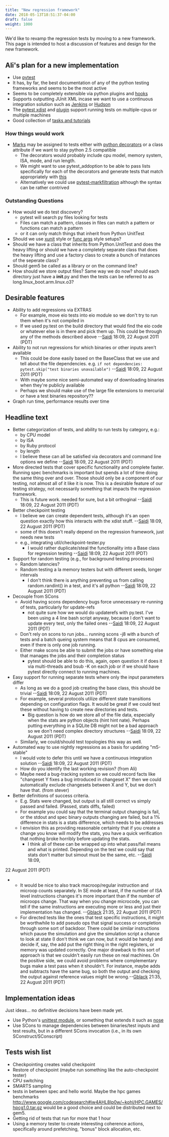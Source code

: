 ```yaml
---
title: "New regression framework"
date: 2018-05-13T18:51:37-04:00
draft: false
weight: 1000
---
```


We'd like to revamp the regression tests by moving to a new framework.
This page is intended to host a discussion of features and design for
the new framework.

## Ali's plan for a new implementation

  - Use [pytest](http://pytest.org/latest/)
  - It has, by far, the best documentation of any of the python testing
    frameworks and seems to be the most active
  - Seems to be completely extensible via python plugins and
    [hooks](http://pytest.org/latest/plugins.html#well-specified-hooks)
  - Supports outputting JUnit XML incase we want to use a continuous
    integration solution such as [Jenkins](http://jenkins-ci.org/) or
    [Hudson](http://hudson-ci.org/)
  - The [pytest xdist](http://pytest.org/latest/xdist.html#xdist) and
    [plugin](http://pypi.python.org/pypi/pytest-xdist) support running
    tests on multiple-cpus or multiple machines
  - Good collection of [tasks and
    tutorials](http://pytest.org/latest/talks.html#tutorial-examples-and-blog-postings)

### How things would work

  - [Marks](http://pytest.org/latest/mark.html) may be assigned to tests
    either with [python
    decorators](http://www.python.org/dev/peps/pep-0318/) or a class
    attribute if we want to stay python 2.5 compatible
      - The decorators would probably include cpu model, memory system,
        ISA, mode, and run length.
      - We might want to use pytest_addoption to be able to pass lists
        specifically for each of the decorators and generate tests that
        match appropriately with
        [this](http://pytest.org/latest/example/parametrize.html)
      - Alternatively we could use
        [pytest-markfiltration](http://pypi.python.org/pypi/pytest-markfiltration/0.4)
        although the syntax can be rather contrived

### Outstanding Questions

  - How would we do test discovery?
      - pytest will search py files looking for tests
      - Files can match a pattern, classes in files can match a pattern
        or functions can match a pattern
      - or it can only match things that inherit from Python UnitTest
  - Should we use [xunit](http://pytest.org/latest/xunit_setup.html)
    style or [func args](http://pytest.org/latest/funcargs.html) style
    setups?
  - Should we have a class that inherits from Python.UnitTest and does
    the heavy lifting or should we have a completely separate class that
    does the heavy lifting and use a factory class to create a bunch of
    instances of the seperate class?
  - Should gem5 be called as a library or on the command line?
  - How should we store output files? Same way we do now? should each
    directory just have a __init__.py and then the tests can be
    referred to as long.linux_boot.arm.linux.o3?

## Desirable features

  - Ability to add regressions via EXTRAS
      - For example, move eio tests into eio module so we don't try to
        run them when it's not compiled in
      - If we used py.test on the build directory that would find the
        eio code or whatever else is in there and pick them up. This
        could be through any of the methods described above
        --[Saidi](User:Saidi "wikilink") 18:09, 22 August 2011 (PDT)
  - Ability to not run regressions for which binaries or other inputs
    aren't available
      - This could be done easily based on the BaseClass that we use and
        tell about the file dependencies. e.g. `if not dependencies:
        pytest.skip("test binaries unavailable")`
        --[Saidi](User:Saidi "wikilink") 18:09, 22 August 2011 (PDT)
      - With maybe some nice semi-automated way of downloading binaries
        when they're publicly available
      - Perhaps we should make use of the large file extensions to
        mercurial or have a test binaries repository??
  - Graph run time, performance results over time

## Headline text

  - Better categorization of tests, and ability to run tests by
    category, e.g.:
      - by CPU model
      - by ISA
      - by Ruby protocol
      - by length
      - I believe these can all be satisfied via decorators and command
        line options we define --[Saidi](User:Saidi "wikilink") 18:09,
        22 August 2011 (PDT)
  - More directed tests that cover specific functionality and complete
    faster. Running spec benchmarks is important but spends a lot of
    time doing the same thing over and over. Those should only be a
    component of our testing, not almost all of it like it is now. This
    is a desirable feature of our testing strategy, not necessarily
    something that impacts the regression framework.
      - This is future work. needed for sure, but a bit orthoginal
        --[Saidi](User:Saidi "wikilink") 18:09, 22 August 2011 (PDT)
  - Better checkpoint testing
      - I believe we can create dependent tests, although it's an open
        question exactly how this interacts with the xdist stuff.
        --[Saidi](User:Saidi "wikilink") 18:09, 22 August 2011 (PDT)
      - some of this doesn't really depend on the regression framework,
        just needs new tests
      - e.g., integrating util/checkpoint-tester.py
          - I would rather duplicate/steal the functionality into a Base
            class for regression testing
            --[Saidi](User:Saidi "wikilink") 18:09, 22 August 2011 (PDT)
  - Support for random testing (e.g., for background testing processes)
      - Random latencies?
      - Random testing a la memory testers but with different seeds,
        longer intervals
          - I don't think there is anything preventing us from calling
            random.randint() in a test, and it's all python
            --[Saidi](User:Saidi "wikilink") 18:09, 22 August 2011 (PDT)
  - Decouple from SCons
      - Avoid having scons dependency bugs force unnecessary re-running
        of tests, particularly for update-refs
          - not quite sure how we would do updaterefs with py.test. I've
            been using a 4 line bash script anyway, because I don't want
            to update every test, only the failed ones
            --[Saidi](User:Saidi "wikilink") 18:09, 22 August 2011 (PDT)
      - Don't rely on scons to run jobs... running scons -j8 with a
        bunch of tests and a batch queing system means that 8 cpus are
        consumed, even if there is only one job running.
      - Either make scons be able to submit the jobs or have something
        else that manages the jobs and their completion status
          - pytest should be able to do this, again, open question it if
            does it via multi-threads and bsub -K on each job or if we
            should have pytest directly connect to running machines.
  - Easy support for running separate tests where only the input
    parameters differ
      - As long as we do a good job creating the base class, this should
        be trivial --[Saidi](User:Saidi "wikilink") 18:09, 22 August
        2011 (PDT)
      - For example, several protocols utilize different state
        transitions depending on configuration flags. It would be great
        if we could test these without having to create new directories
        and tests.
          - Big question is how do we store all of the file data,
            especially when the stats are python objects (hint hint
            nate). Perhaps putting everything in a SQLite DB might not
            be a bad approach so we don't need complex directory
            structures --[Saidi](User:Saidi "wikilink") 18:09, 22 August
            2011 (PDT)
      - Similarly, we could/should test topologies this way as well.
  - Automated way to use nightly regressions as a basis for updating
    "m5-stable"
      - I would vote to defer this until we have a continuous
        integration solution --[Saidi](User:Saidi "wikilink") 18:09, 22
        August 2011 (PDT)
      - How do you identify the last working revision? (from Ali)
      - Maybe need a bug-tracking system so we could record facts like
        "changeset Y fixes a bug introduced in changeset X" then we
        could automatically exclude changesets between X and Y, but we
        don't have that. (from stever)
  - Better definitions of success criteria.
      - E.g. Stats were changed, but output is all still correct vs
        simply passed and failed. (Passed, stats diffs, failed)
      - For example you could say that the terminal output changing is
        fail, or the stdout and spec binary outputs changing are failed,
        but a 1% difference in stats is a stats difference, which needs
        to be addresses
      - I envision this as providing reasonable certainty that if you
        create a change you know will modify the stats, you have a quick
        verification that nothing broke horribly before updating the
        stats.
          - I think all of these can be wrapped up into what pass/fail
            means and what is printed. Depending on the test we could
            say that stats don't matter but simout must be the same,
            etc. --[Saidi](User:Saidi "wikilink") 18:09,

22 August 2011 (PDT)

  -   - It would be nice to also track macroop/regular instruction and
        microop counts separately. In SE mode at least, if the number of
        ISA level instructions changes it's more important than if the
        number of microops change. That way when you change microcode,
        you can tell if the same instructions are executing more or less
        and just their implementation has changed.
        --[Gblack](User:Gblack "wikilink") 21:35, 22 August 2011 (PDT)
      - For directed tests like the ones that test specific
        instructions, it might be worthwhile to add pseudo ops that
        signal success or completion through some sort of backdoor.
        There could be similar instructions which pause the simulation
        and give the simulation script a chance to look at state (I
        don't think we can now, but it would be handy) and decide if,
        say, the add put the right thing in the right registers, or
        memory was updated correctly. One major drawback to this sort of
        approach is that we couldn't easily run these on real machines.
        On the positive side, we could avoid problems where
        complementary bugs make a test pass when it shouldn't. For
        instance, maybe adds and subtracts have the same bug, so both
        the output and checking the output against reference values
        might be wrong.--[Gblack](User:Gblack "wikilink") 21:35, 22
        August 2011 (PDT)

## Implementation ideas

Just ideas... no definitive decisions have been made yet.

  - Use Python's [unittest
    module](http://docs.python.org/library/unittest.html), or something
    that extends it such as
    [nose](http://somethingaboutorange.com/mrl/projects/nose/1.0.0)
  - Use SCons to manage dependencies between binaries/test inputs and
    test results, but in a different SCons invocation (i.e., in its own
    SConstruct/SConscript)

## Tests wish list

  - Checkpointing creates valid checkpoint
  - Restore of checkpoint (maybe run something like the auto-checkpoint
    tester)
  - CPU switching
  - SMARTS sampling
  - tests in between spec and hello world. Maybe the hpc games
    benchmarks
    <http://www.google.com/codesearch#iw4AHL8Ip0w/~kohl/HPC.GAMES/hpcg1.0.tar.gz>
    would be a good choice and could be distributed next to gem5.
  - Getting rid of tests that run for more that 1 hour
  - Using a memory tester to create interesting coherence actions,
    specifically around prefetching, "bonus" block allocation, etc.
